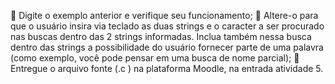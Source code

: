  Digite o exemplo anterior e verifique seu funcionamento;
 Altere-o para que o usuário insira via teclado as duas strings e o caracter a ser
procurado nas buscas dentro das 2 strings informadas. Inclua também nessa busca
dentro das strings a possibilidade do usuário fornecer parte de uma palavra (como
exemplo, você pode pensar em uma busca de nome parcial);
 Entregue o arquivo fonte (.c ) na plataforma Moodle, na entrada atividade 5.